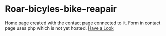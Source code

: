 # Roar-bicyles-bike-reapair
Home page created with the contact page connected to it. Form in contact page uses php which is not yet hosted.
[Have a Look]( https://lalaavipsha.github.io/Roar-bicyles-bike-reapair/)
